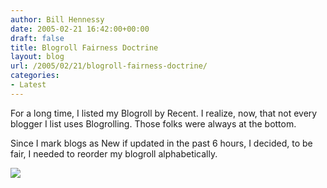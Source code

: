```yaml
---
author: Bill Hennessy
date: 2005-02-21 16:42:00+00:00
draft: false
title: Blogroll Fairness Doctrine
layout: blog
url: /2005/02/21/blogroll-fairness-doctrine/
categories:
- Latest
---
```


For a long time, I listed my Blogroll by Recent. I realize, now, that not every blogger I list uses Blogrolling. Those folks were always at the bottom.




Since I mark blogs as New if updated in the past 6 hours, I decided, to be fair, I needed to reorder my blogroll alphabetically.

![](https://blog.billhennessy.com/aggbug.aspx?PostID=1161)

